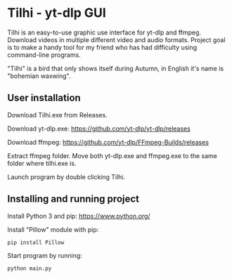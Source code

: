 # Tilhi - yt-dlp GUI

Tilhi is an easy-to-use graphic use interface for yt-dlp and ffmpeg. Download videos in multiple different video and audio formats. Project goal is to make a handy tool for my friend who has had difficulty using command-line programs.

"Tilhi" is a bird that only shows itself during Autumn, in English it's name is "bohemian waxwing".

## User installation

Download Tilhi.exe from Releases.

Download yt-dlp.exe: https://github.com/yt-dlp/yt-dlp/releases

Download ffmpeg: https://github.com/yt-dlp/FFmpeg-Builds/releases

Extract ffmpeg folder. Move both yt-dlp.exe and ffmpeg.exe to the same folder where tilhi.exe is.

Launch program by double clicking Tilhi.

## Installing and running project

Install Python 3 and pip: https://www.python.org/

Install "Pillow" module with pip:

```
pip install Pillow
```

Start program by running:

```
python main.py
```
